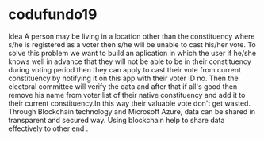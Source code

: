 # codufundo19
Idea
A person may be living in a location other than the constituency where s/he is registered as a voter then s/he will be unable to cast his/her vote. To solve this problem we want to build an aplication in which the user if he/she knows well in advance that they will not be able to be in their constituency during voting period then they can apply to cast their vote from current constituency by notifying it on this app with their voter ID no.
Then the electoral committee will verify the data and after that if all's good then remove his name from voter list of their native constituency and add it to their current constituency.In this way their valuable vote don't get wasted.
Through Blockchain technology and Microsoft Azure, data can be shared in transparent and secured way. Using blockchain help to share data effectively to other end .
